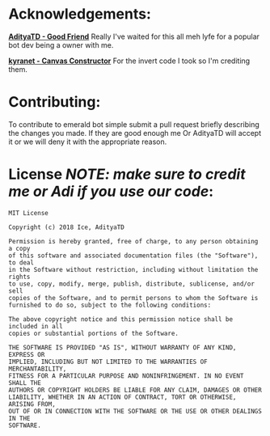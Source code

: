 # Acknowledgements:

**[AdityaTD - Good Friend](https://github.com/AdityaTD)** Really I've waited for this all meh lyfe for a popular bot dev being a owner with me.

**[kyranet - Canvas Constructor](https://github.com/kyranet/canvasConstructor)** For the invert code I took so I'm crediting them.

# Contributing:

To contribute to emerald bot simple submit a pull request briefly describing the changes you made. If they are good enough me Or AdityaTD will accept it or we will deny it with the appropriate reason.

# License *NOTE: make sure to credit me or Adi if you use our code*:
```
MIT License

Copyright (c) 2018 Ice, AdityaTD

Permission is hereby granted, free of charge, to any person obtaining a copy
of this software and associated documentation files (the "Software"), to deal
in the Software without restriction, including without limitation the rights
to use, copy, modify, merge, publish, distribute, sublicense, and/or sell
copies of the Software, and to permit persons to whom the Software is
furnished to do so, subject to the following conditions:

The above copyright notice and this permission notice shall be included in all
copies or substantial portions of the Software.

THE SOFTWARE IS PROVIDED "AS IS", WITHOUT WARRANTY OF ANY KIND, EXPRESS OR
IMPLIED, INCLUDING BUT NOT LIMITED TO THE WARRANTIES OF MERCHANTABILITY,
FITNESS FOR A PARTICULAR PURPOSE AND NONINFRINGEMENT. IN NO EVENT SHALL THE
AUTHORS OR COPYRIGHT HOLDERS BE LIABLE FOR ANY CLAIM, DAMAGES OR OTHER
LIABILITY, WHETHER IN AN ACTION OF CONTRACT, TORT OR OTHERWISE, ARISING FROM,
OUT OF OR IN CONNECTION WITH THE SOFTWARE OR THE USE OR OTHER DEALINGS IN THE
SOFTWARE.
```